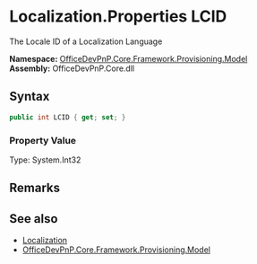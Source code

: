 # Localization.Properties LCID
 The Locale ID of a Localization Language   

**Namespace:** [OfficeDevPnP.Core.Framework.Provisioning.Model](OfficeDevPnP.Core.Framework.Provisioning.Model.md)  
**Assembly:** OfficeDevPnP.Core.dll  
## Syntax
```C#
public int LCID { get; set; }
```

### Property Value
Type: System.Int32  

## Remarks
  
## See also
- [Localization](OfficeDevPnP.Core.Framework.Provisioning.Model.Localization.md) 
- [OfficeDevPnP.Core.Framework.Provisioning.Model](OfficeDevPnP.Core.Framework.Provisioning.Model.md) 
